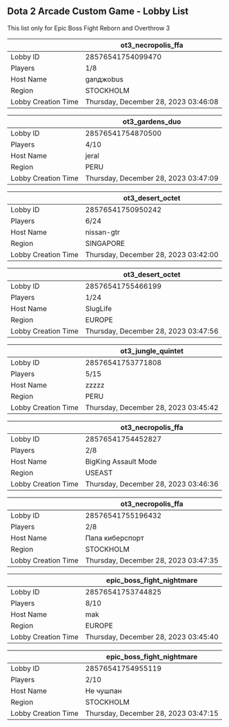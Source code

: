 ## Dota 2 Arcade Custom Game - Lobby List

This list only for Epic Boss Fight Reborn and Overthrow 3

|  | ot3_necropolis_ffa |
| ------ | ------ |
| Lobby ID | 28576541754099470 |
| Players | 1/8 |
| Host Name | ganджоbus |
| Region | STOCKHOLM |
| Lobby Creation Time | Thursday, December 28, 2023 03:46:08 |


|  | ot3_gardens_duo |
| ------ | ------ |
| Lobby ID | 28576541754870500 |
| Players | 4/10 |
| Host Name | jeral |
| Region | PERU |
| Lobby Creation Time | Thursday, December 28, 2023 03:47:09 |


|  | ot3_desert_octet |
| ------ | ------ |
| Lobby ID | 28576541750950242 |
| Players | 6/24 |
| Host Name | nissan-gtr |
| Region | SINGAPORE |
| Lobby Creation Time | Thursday, December 28, 2023 03:42:00 |


|  | ot3_desert_octet |
| ------ | ------ |
| Lobby ID | 28576541755466199 |
| Players | 1/24 |
| Host Name | SlugLife |
| Region | EUROPE |
| Lobby Creation Time | Thursday, December 28, 2023 03:47:56 |


|  | ot3_jungle_quintet |
| ------ | ------ |
| Lobby ID | 28576541753771808 |
| Players | 5/15 |
| Host Name | zzzzz |
| Region | PERU |
| Lobby Creation Time | Thursday, December 28, 2023 03:45:42 |


|  | ot3_necropolis_ffa |
| ------ | ------ |
| Lobby ID | 28576541754452827 |
| Players | 2/8 |
| Host Name | BigKing Assault Mode |
| Region | USEAST |
| Lobby Creation Time | Thursday, December 28, 2023 03:46:36 |


|  | ot3_necropolis_ffa |
| ------ | ------ |
| Lobby ID | 28576541755196432 |
| Players | 2/8 |
| Host Name | Папа киберспорт |
| Region | STOCKHOLM |
| Lobby Creation Time | Thursday, December 28, 2023 03:47:35 |


|  | epic_boss_fight_nightmare |
| ------ | ------ |
| Lobby ID | 28576541753744825 |
| Players | 8/10 |
| Host Name | mak |
| Region | EUROPE |
| Lobby Creation Time | Thursday, December 28, 2023 03:45:40 |


|  | epic_boss_fight_nightmare |
| ------ | ------ |
| Lobby ID | 28576541754955119 |
| Players | 2/10 |
| Host Name | Не чушпан |
| Region | STOCKHOLM |
| Lobby Creation Time | Thursday, December 28, 2023 03:47:15 |


